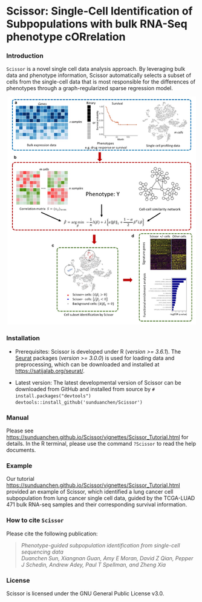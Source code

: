 # Scissor: Single-Cell Identification of Subpopulations with bulk RNA-Seq phenotype cORrelation #

### Introduction ###
`Scissor` is a novel single cell data analysis approach. By leveraging bulk data and phenotype information, Scissor automatically selects a subset of cells from the single-cell data that is most responsible for the differences of phenotypes through a graph-regularized sparse regression model.

<p align="center">
<img src=Figure_Method.jpg height="602" width="500">
</p>

### Installation ###
* Prerequisites:
Scissor is developed under R (*version >= 3.6.1*). The [Seurat](https://satijalab.org/seurat/) packages (*version >= 3.0.0*) is used for loading data and preprocessing, which can be downloaded and installed at https://satijalab.org/seurat/.



* Latest version: The latest developmental version of Scissor can be downloaded from GitHub and installed from source by
`# install.packages("devtools")`  
`devtools::install_github('sunduanchen/Scissor')`

### Manual ###
Please see https://sunduanchen.github.io/Scissor/vignettes/Scissor_Tutorial.html for details. In the R terminal, please use the command `?Scissor` to read the help documents.

### Example ###
Our tutorial https://sunduanchen.github.io/Scissor/vignettes/Scissor_Tutorial.html provided an example of Scissor, which identified a lung cancer cell subpopulation from lung cancer single cell data, guided by the TCGA-LUAD 471 bulk RNA-seq samples and their corresponding survival information.

### How to cite `Scissor` ###
Please cite the following publication:

> *Phenotype-guided subpopulation identification from single-cell sequencing data  
Duanchen Sun, Xiangnan Guan, Amy E Moran, David Z Qian, Pepper J Schedin, Andrew Adey, Paul T Spellman, and Zheng Xia*<br />

### License ###
Scissor is licensed under the GNU General Public License v3.0.
